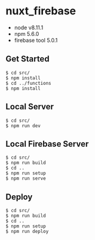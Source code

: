 # nuxt_firebase

* node v8.11.1
* npm 5.6.0
* firebase tool 5.0.1

## Get Started
```
$ cd src/
$ npm install
$ cd ../functions
$ npm install
```

## Local Server
```
$ cd src/
$ npm run dev
```

## Local Firebase Server

```
$ cd src/
$ npm run build
$ cd ..
$ npm run setup
$ npm run serve
```

## Deploy
```
$ cd src/
$ npm run build
$ cd ..
$ npm run setup
$ npm run deploy
```